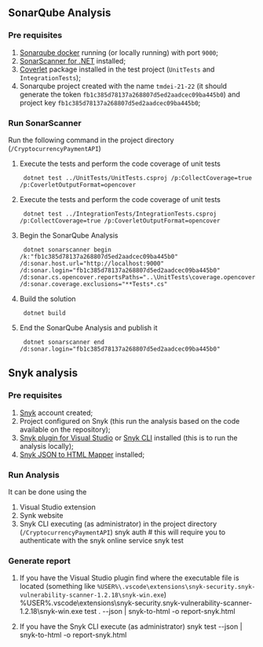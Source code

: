 ## SonarQube Analysis

### Pre requisites

1. [Sonarqube docker](https://docs.sonarqube.org/latest/setup/get-started-2-minutes) running (or locally running) with port `9000`;
2. [SonarScanner for .NET](https://docs.sonarqube.org/latest/analysis/scan/sonarscanner-for-msbuild/) installed;
3. [Coverlet](https://github.com/coverlet-coverage/coverlet) package installed in the test project (`UnitTests` and `IntegrationTests`);
4. Sonarqube project created with the name `tmdei-21-22` (it should generate the token `fb1c385d78137a268807d5ed2aadcec09ba445b0`) and project key `fb1c385d78137a268807d5ed2aadcec09ba445b0`;


### Run SonarScanner

Run the following command in the project directory (`/CryptocurrencyPaymentAPI`)

1. Execute the tests and perform the code coverage of unit tests

		dotnet test ../UnitTests/UnitTests.csproj /p:CollectCoverage=true /p:CoverletOutputFormat=opencover

2. Execute the tests and perform the code coverage of unit tests

		dotnet test ../IntegrationTests/IntegrationTests.csproj /p:CollectCoverage=true /p:CoverletOutputFormat=opencover

3. Begin the SonarQube Analysis

		dotnet sonarscanner begin /k:"fb1c385d78137a268807d5ed2aadcec09ba445b0" /d:sonar.host.url="http://localhost:9000" /d:sonar.login="fb1c385d78137a268807d5ed2aadcec09ba445b0" /d:sonar.cs.opencover.reportsPaths="..\UnitTests\coverage.opencover.xml,..\IntegrationTests\coverage.opencover.xml" /d:sonar.coverage.exclusions="**Tests*.cs"

4. Build the solution

		dotnet build

5. End the SonarQube Analysis and publish it

		dotnet sonarscanner end /d:sonar.login="fb1c385d78137a268807d5ed2aadcec09ba445b0"


## Snyk analysis

### Pre requisites

1. [Snyk](https://app.snyk.io/login?cta=login&loc=nav&page=homepage) account created;
2. Project configured on Snyk (this run the analysis based on the code available on the repository);
3. [Snyk plugin for Visual Studio](https://github.com/snyk/snyk-visual-studio-plugin#snyk-for-visual-studio) or [Snyk CLI](https://github.com/snyk/cli) installed (this is to run the analysis locally);
4. [Snyk JSON to HTML Mapper](https://github.com/snyk/snyk-to-html) installed;


### Run Analysis

It can be done using the
1. Visual Studio extension
2. Synk website
3. Snyk CLI executing (as administrator) in the project directory (`/CryptocurrencyPaymentAPI`)
		snyk auth  # this will require you to authenticate with the snyk online service
		snyk test


### Generate report

1. If you have the Visual Studio plugin find where the executable file is located (something like `%USER%\.vscode\extensions\snyk-security.snyk-vulnerability-scanner-1.2.18\snyk-win.exe`)
		%USER%\.vscode\extensions\snyk-security.snyk-vulnerability-scanner-1.2.18\snyk-win.exe test . --json | snyk-to-html -o report-snyk.html

2. If you have the Snyk CLI execute (as administrator)
			snyk test --json | snyk-to-html -o report-snyk.html
